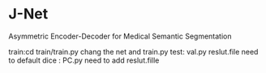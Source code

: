 # J-Net
Asymmetric Encoder-Decoder for Medical Semantic Segmentation

train:cd train/train.py chang the net and train.py
test: val.py reslut.file need to default
dice : PC.py need to add reslut.fille
